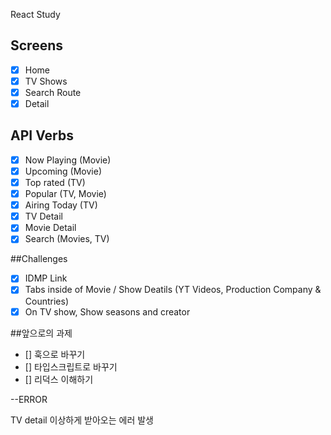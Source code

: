 React Study

## Screens

- [x] Home
- [x] TV Shows
- [x] Search Route
- [x] Detail

## API Verbs

- [x] Now Playing (Movie)
- [x] Upcoming (Movie)
- [x] Top rated (TV)
- [x] Popular (TV, Movie)
- [x] Airing Today (TV)
- [x] TV Detail
- [x] Movie Detail
- [x] Search (Movies, TV)

##Challenges

- [x] IDMP Link
- [x] Tabs inside of Movie / Show Deatils (YT Videos, Production Company & Countries)
- [x] On TV show, Show seasons and creator

##앞으로의 과제

- [] 훅으로 바꾸기
- [] 타입스크립트로 바꾸기
- [] 리덕스 이해하기

--ERROR

TV detail 이상하게 받아오는 에러 발생
